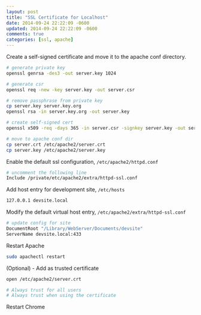 ```yaml
---
layout: post
title: "SSL Certificate for Localhost"
date: 2014-09-24 22:22:09 -0600
updated: 2014-09-24 22:22:09 -0600
comments: true
categories: [ssl, apache]
---
```


Create a self-signed certificate and move it to the apache conf
directory.

```sh
# generate private key
openssl genrsa -des3 -out server.key 1024

# generate csr
openssl req -new -key server.key -out server.csr

# remove passphrase from private key
cp server.key server.key.org
openssl rsa -in server.key.org -out server.key

# create self-signed cert 
openssl x509 -req -days 365 -in server.csr -signkey server.key -out server.crt

# move to apache conf dir
cp server.crt /etc/apache2/server.crt
cp server.key /etc/apache2/server.key
```

Enable the default ssl configuration, `/etc/apache2/httpd.conf`

```sh
# uncomment the following line
Include /private/etc/apache2/extra/httpd-ssl.conf
```

Add host entry for development site, `/etc/hosts`

```sh
127.0.0.1 devsite.local
```

Modify the default virtual host entry, `/etc/apache2/extra/httpd-ssl.conf`

```sh
# update config for site
DocumentRoot "/Library/WebServer/Documents/devsite"
ServerName devsite.local:433
```

Restart Apache

```sh
sudo apachectl restart
```

(Optional) - Add as trusted certificate

```sh
open /etc/apache2/server.crt

# Always trust for all users
# Always trust when using the certificate
```

Restart Chrome
